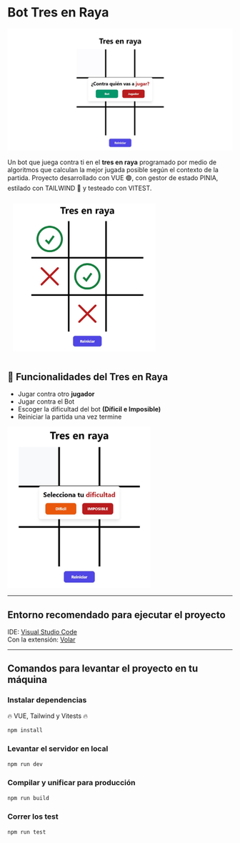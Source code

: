 # Bot Tres en Raya
![Captura del proyecto bot del tres en raya](./src/assets/Bot%20tres%20en%20raya%20Capture.JPG)

Un bot que juega contra ti en el **tres en raya** programado por medio de algoritmos que calculan la mejor jugada posible según el contexto de la partida. 
Proyecto desarrollado con VUE 🟢, con gestor de estado PINIA, estilado con TAILWIND 🔵 y testeado con VITEST. 

<img src="./src/assets/Capture_in_game.JPG" alt="Captura jugando" width="320" style="margin:12px">


## 🔨 Funcionalidades del Tres en Raya
- Jugar contra otro **jugador**
- Jugar contra el Bot
- Escoger la dificultad del bot **(Díficil e Imposible)**
- Reiniciar la partida una vez termine
  
<img src="./src/assets/Capture_select_difficulty.JPG" alt="Captura escogiendo dificultad" width="320">

---

## Entorno recomendado para ejecutar el proyecto

IDE: [Visual Studio Code](https://code.visualstudio.com/)  
Con la extensión: [Volar](https://marketplace.visualstudio.com/items?itemName=Vue.volar)

---

## Comandos para levantar el proyecto en tu máquina

### Instalar dependencias
🔥 VUE, Tailwind y Vitests 🔥

```sh
npm install
```

### Levantar el servidor en local

```sh
npm run dev
```

### Compilar y unificar para producción

```sh
npm run build
```

### Correr los test

```sh
npm run test
```
